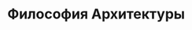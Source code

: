 <!-- .slide:    data-background-color="#000" -->
<!-- .slide:    data-background-image="css/theme/img/blueprint.png" -->
<!-- .slide:    class="center center-horizontal" -->
<!-- .slide:    data-transition="convex" -->

# Философия Архитектуры